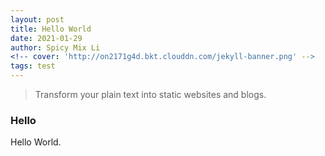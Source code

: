 ```yaml
---
layout: post
title: Hello World
date: 2021-01-29
author: Spicy Mix Li
<!-- cover: 'http://on2171g4d.bkt.clouddn.com/jekyll-banner.png' -->
tags: test
---
```


> Transform your plain text into static websites and blogs.

### Hello

Hello World.